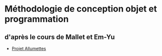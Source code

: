 # Méthodologie de conception objet et programmation
## d'après le cours de Mallet et Em-Yu

* [Projet Allumettes](TP3/readme.md)
